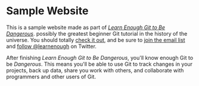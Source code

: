 # Sample Website

This is a sample website made as part of [*Learn Enough Git to Be Dangerous*](http://learnenough.com/git-tutorial). possibly the greatest beginner Git tutorial in the history of the universe. You should totally [check it out](http://learnenough.com/ggit-tutorial), and be sure to [join the email list](http://learnenough.com/#email_list) and [follow @learnenough](http://learnenough) on Twitter.

After finishing *Learn Enough Git to Be Dangerous*, you'll know enough Git to be *Dangerous*. This means you'll be able to use Git to track changes in your projects, back up data, share you work with others, and collaborate with programmers and other users of Git. 
